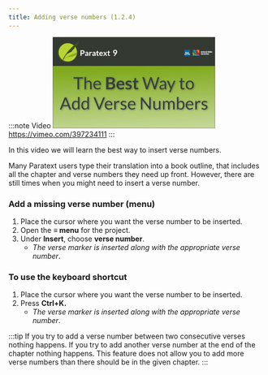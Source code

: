 ```yaml
---
title: Adding verse numbers (1.2.4)
---
```


:::note Video
[![ ](../../media/1.2.4.png)](https://vimeo.com/397234111)  
https://vimeo.com/397234111
:::

In this video we will learn the best way to insert verse numbers.

Many Paratext users type their translation into a book outline, that includes all the chapter and verse numbers they need up front. However, there are still times when you might need to insert a verse number.

### Add a missing verse number (menu)

1.  Place the cursor where you want the verse number to be inserted.
1.  Open the **≡ menu** for the project.
1.  Under **Insert**, choose **verse number**.  
    -  *The verse marker is inserted along with the appropriate verse number*.

### To use the keyboard shortcut

1.  Place the cursor where you want the verse number to be inserted.
1.  Press **Ctrl+K.**  
    -  *The verse marker is inserted along with the appropriate verse number*.



:::tip
If you try to add a verse number between two consecutive verses nothing happens. If you try to add another verse number at the end of the chapter nothing happens. This feature does not allow you to add more verse numbers than there should be in the given chapter.
:::
